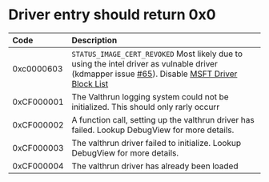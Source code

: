 # Driver entry should return 0x0
| Code | Description |
| :-- | :-- |
| 0xc0000603 | `STATUS_IMAGE_CERT_REVOKED` Most likely due to using the intel driver as vulnable driver (kdmapper issue [#65](https://github.com/TheCruZ/kdmapper/issues/65)). Disable [MSFT Driver Block List](./030_windows_security_features.md) |
| 0xCF000001 | The Valthrun logging system could not be initialized. This should only rarly occurr |
| 0xCF000002 | A function call, setting up the valthrun driver has failed. Lookup DebugView for more details. |
| 0xCF000003 | The valthrun driver failed to initialize. Lookup DebugView for more details. |
| 0xCF000004 | The valthrun driver has already been loaded | 
